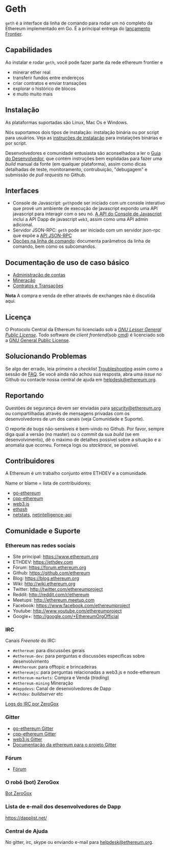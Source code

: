 <!-- source: https://raw.githubusercontent.com/wiki/ethereum/go-ethereum/Geth.md -->

# Geth

`geth` é a interface da linha de comando para rodar um nó completo da Ethereum implementado em Go.
É a principal entrega do [lançamento Frontier](https://github.com/ethereum/go-ethereum/wiki/Frontier).

## Capabilidades

Ao instalar e rodar `geth`, você pode fazer parte da rede ethereum frontier e
* minerar ether real 
* transferir fundos entre endereços
* criar contratos e enviar transações
* explorar o histórico de blocos
* e muito muito mais

## Instalação

As plataformas suportadas são Linux, Mac Os e Windows.

Nós suportamos dois tipos de instalação: instalação binária ou por script para usuários.
Veja as [instruções de instalação](https://github.com/ethereum/go-ethereum/wiki/Building-Ethereum) para instalações binárias e por script.

Desenvolvedores e comunidade entusiasta são aconselhados a ler o [Guia do Desenvolvedor](https://github.com/ethereum/go-ethereum/wiki/Developers%27-Guide), que contém instruções bem explidadas para fazer uma *build* manual da fonte (em qualquer plataforma), assim como dicas detalhadas de teste, monitoramento, contrubuição, "debugagem" e submissão de *pull requests* no Github.

## Interfaces

* Console de Javascript: `geth`pode ser iniciado com um console interativo que provê um ambiente de execução de javascript expondo uma API javascript para interagir com o seu nó. [A API do Console de Javascript ](https://github.com/ethereum/go-ethereum/wiki/JavaScript-Console) inclui a API Dapp de javascript `web3`, assim como uma API admin adicional. 
* Servidor JSON-RPC: `geth` pode ser iniciado com um servidor json-rpc que expõe a [API JSON-RPC](https://github.com/ethereum/wiki/wiki/JSON-RPC)
* [Opções na linha de comando](https://github.com/ethereum/go-ethereum/wiki/Command-Line-Options): documenta parâmetros da linha de comando, bem como os subcomandos.

## Documentação de uso de caso básico

* [Administração de contas](https://github.com/ethereum/go-ethereum/wiki/Managing-your-accounts)
* [Mineração](https://github.com/ethereum/go-ethereum/wiki/mining)
* [Contratos e Transações](https://github.com/ethereum/go-ethereum/wiki/Contracts-and-Transactions)

**Nota** A compra e venda de ether através de exchanges não é discutida aqui.

## Licença

O Protocolo Central da Ethereum foi licenciado sob a [*GNU Lesser General Public License*](https://www.gnu.org/licenses/lgpl.html). Todo software de **client* frontend*(sob [cmd](https://github.com/ethereum/go-ethereum/tree/develop/cmd)) é licenciado sob a [GNU General Public License](https://www.gnu.org/copyleft/gpl.html).

## Solucionando Problemas

Se algo der errado, leia primeiro a *checklist* [Troubleshooting](https://github.com/ethereum/go-ethereum/wiki/Troubleshooting) assim como a sessão de [FAQ](https://github.com/ethereum/go-ethereum/wiki/Troubleshooting). Se você ainda não achou sua resposta, abra uma *issue* no Github ou contacte nossa central de ajuda em helpdesk@ethereum.org.

## Reportando 

Questões de segurança devem ser enviadas para security@ethereum.org ou compartilhadas através de mensagens privadas com os desenvolvedores de um dos canais (veja Comunidade e Suporte).

O reporte de bugs não-sensíveis é bem-vindo no Github. Por favor, sempre diga qual a versão (no master) ou o *commit* da sua *build* (se em desenvolvimento), dê o máximo de detalhes possível sobre a situação e a anomalia que ocorreu. Forneça logs ou *stacktrace*, se possível.

## Contribuidores

A Ethereum é um trabalho conjunto entre ETHDEV e a comunidade.

Name or blame = lista de contribuidores:
* [go-ethereum](https://github.com/ethereum/go-ethereum/graphs/contributors)
* [cpp-ethereum](https://github.com/ethereum/cpp-ethereum/graphs/contributors)
* [web3.js](https://github.com/ethereum/web3.js/graphs/contributors)
* [et*hash*](https://github.com/ethereum/et*hash*/graphs/contributors)
* [netstats](https://github.com/cubedro/eth-netstats/graphs/contributors), 
[netintelligence-api](https://github.com/cubedro/eth-net-intelligence-api/graphs/contributors)

## Comunidade e Suporte

### Ethereum nas redes sociais

- Site principal: https://www.ethereum.org
- ETHDEV: https://ethdev.com
- Fórum: https://forum.ethereum.org
- Github: https://github.com/ethereum
- Blog: https://blog.ethereum.org
- Wiki: http://wiki.ethereum.org
- Twitter: http://twitter.com/ethereumproject
- Reddit: http://reddit.com/r/ethereum
- Meetups: http://ethereum.meetup.com
- Facebook: https://www.facebook.com/ethereumproject
- Youtube: http://www.youtube.com/ethereumproject
- Google+: http://google.com/+EthereumOrgOfficial

### IRC 

Canais *Freenote* do IRC:
* `#ethereum`: para discussões gerais
* `#ethereum-dev`: para perguntas e discussões específicas sobre desenvolvimento
* `##ethereum`: para offtopic e brincadeiras
* `#ethereumjs`: para perguntas relacionadas a web3.js e node-ethereum
* `#ethereum-markets`: Compra e Venda (*trading*)
* `#ethereum-mining` Mineração
* `#dappdevs`: Canal de desenvolvedores de Dapp
* `#ethdev`: *buildserver* etc

[Logs do IRC por ZeroGox](https://zerogox.com/bot/log)

### Gitter 

* [go-ethereum Gitter](https://gitter.im/ethereum/go-ethereum)
* [cpp-ethereum Gitter](https://gitter.im/ethereum/cpp-ethereum)
* [web3.js Gitter](https://gitter.im/ethereum/web3.js)
* [Documentação da ethereum para o projeto Gitter](https://gitter.im/ethereum/frontier-guide)

### Fórum

- [Fórum](https://forum.ethereum.org/categories/go-implementation)

### O robô (bot) ZeroGox

[Bot ZeroGox](https://zerogox.com/bot)

### Lista de e-mail dos desenvolvedores de Dapp

https://dapplist.net/

### Central de Ajuda 

No gitter, irc, skype ou enviando e-mail para helpdesk@ethereum.org.

